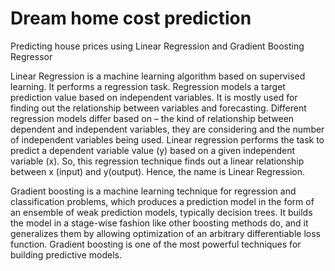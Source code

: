 # Dream home cost prediction

Predicting house prices using Linear Regression and Gradient Boosting Regressor

Linear Regression is a machine learning algorithm based on supervised learning. 
It performs a regression task. Regression models a target prediction value based
on independent variables. It is mostly used for finding out the relationship between 
variables and forecasting. Different regression models differ based on – the kind
of relationship between dependent and independent variables, they are considering
and the number of independent variables being used.
Linear regression performs the task to predict a dependent variable value (y) 
based on a given independent variable (x). So, this regression technique finds out
a linear relationship between x (input) and y(output). Hence, the name is Linear Regression.



Gradient boosting is a machine learning technique for regression and classification problems, 
which produces a prediction model in the form of an ensemble of weak prediction models,
typically decision trees. It builds the model in a stage-wise fashion like other boosting 
methods do, and it generalizes them by allowing optimization of an arbitrary differentiable loss function. 
Gradient boosting is one of the most powerful techniques for building predictive models.